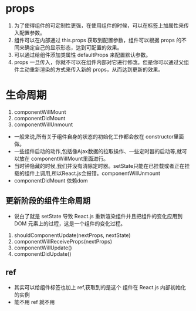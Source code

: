 # props
1. 为了使得组件的可定制性更强，在使用组件的时候，可以在标签上加属性来传入配置参数。
2. 组件可以在内部通过 this.props 获取到配置参数，组件可以根据 props 的不同来确定自己的显示形态，达到可配置的效果。
3. 可以通过给组件添加类属性 defaultProps 来配置默认参数。
4. props 一旦传入，你就不可以在组件内部对它进行修改。但是你可以通过父组件主动重新渲染的方式来传入新的 props，从而达到更新的效果。

# 生命周期
1. componentWillMount
2. componentDidMount
3. componentWillUnmount
* 一般来说,所有关于组件自身的状态的初始化工作都会放在 constructor里面做。
* 一些组件启动的动作,包括像Ajax数据的拉取操作、一些定时器的启动等,就可以放在 componentWillMount里面进行。
* 当时钟隐藏的时候,我们并没有清除定时器。setState只能在已挂载或者正在挂载的组件上调用,所以React.js会报错。componentWillUnmount 
* componentDidMount  依赖dom
## 更新阶段的组件生命周期
* 说白了就是 setState 导致 React.js 重新渲染组件并且把组件的变化应用到 DOM 元素上的过程，这是一个组件的变化过程。
1.  shouldComponentUpdate(nextProps, nextState)
2. componentWillReceiveProps(nextProps)
3. componentWillUpdate()
4. componentDidUpdate()
## ref
* 其实可以给组件标签也加上 ref,获取到的是这个 组件在 React.js 内部初始化的实例
* 能不用 ref 就不用